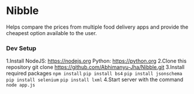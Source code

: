 # Nibble
Helps compare the prices from multiple food delivery apps and provide the cheapest option available to the user.

### Dev Setup
1.Install
     NodeJS: https://nodejs.org
     Python: https://python.org
2.Clone this repository
     git clone https://github.com/Abhimanyu-Jha/Nibble.git
3.Install required packages
     `npm install`
     `pip install bs4`
     `pip install jsonschema`
     `pip install selenium`
     `pip install lxml`
4.Start server with the command `node app.js`
